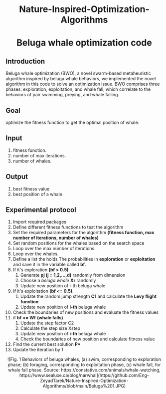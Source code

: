 <h1 align='center'>Nature-Inspired-Optimization-Algorithms</h1>
<h1 align='center'>Beluga whale optimization code</h1>

## Introduction 
Beluga whale optimization (BWO), a novel swarm-based metaheuristic algorithm inspired by beluga whale behaviors, we implemented the novel algorithm in this code to solve an optimization issue. BWO comprises three phases: exploration, exploitation, and whale fall, which correlate to the behaviors of pair swimming, preying, and whale falling.

## Goal
optimize the fitness function to get the optimal position of whale.

## Input

1. fitness function.
2. number of max iterations.
3. number of whales.

## Output
1. best fitness value
2. best position of a whale

## Experimental protocol

1. Import required packages
2. Define different fitness functions to test the algorithm
3. Set the required parameters for the algorithm **(fitness function, max number of iterations, number of whales)**
4. Set random positions for the whales based on the search space
5. Loop over the max number of iterations.
6. Loop over the whales.
7. Define a list the holds The probabilities in **exploration** or **exploitation** and save it in the variable called **bf**.
8. If it's exploration **(bf > 0.5)**
    1. Generate **pj (j = 1,2,…,d)** randomly from dimension
    2. Choose a *beluga whale* **Xr** randomly
    3. Update new position of i-th beluga whale
9. If it's exploitation **(bf <= 0.5)**.
    1. Update the random jump strength **C1** and calculate the **Levy flight function**
    2. Update new position of **i-th** beluga whale
10. Check the boundaries of new positions and evaluate the fitness values
11. if **bf <= Wf** **(whale falls)**
    1. Update the step factor C2
    2. Calculate the step size Xstep
    3. Update new position of **i-th** beluga whale
    4. Check the boundaries of new position and calculate fitness value
12. Find the current best solution **P\***
13. Update the iteration by *1*

<center>![Fig. 1 Behaviors of beluga whales, (a) swim, corresponding to exploration phase; (b) foraging, corresponding to exploitation phase, (c) whale fall, for whale fall phase. Source: https://constative.com/animals/whale-watching, https://www.sealuxe.ca/blog/narwhal](https://github.com/Eng-ZeyadTarek/Nature-Inspired-Optimization-Algorithms/blob/main/Beluga%201.JPG)</center>
